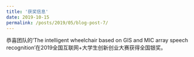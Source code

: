 ```yaml
---
title: '获奖信息'
date: 2019-10-15
permalink: /posts/2019/05/blog-post-7/
---
```


恭喜团队的’The intelligent wheelchair based on GIS and MIC array speech recognition’在2019全国互联网+大学生创新创业大赛获得全国银奖。 
